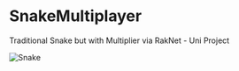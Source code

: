 # SnakeMultiplayer
Traditional Snake but with Multiplier via RakNet - Uni Project

![Snake](https://static.wixstatic.com/media/188440_f87c0935884a4449ac370594423c280a.png)
